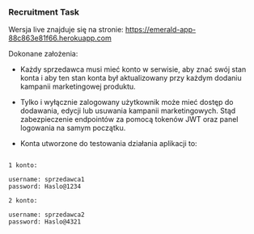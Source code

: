 ### Recruitment Task

Wersja live znajduje się na stronie: https://emerald-app-88c863e81f66.herokuapp.com

Dokonane założenia:

- Każdy sprzedawca musi mieć konto w serwisie, aby znać swój stan konta i aby ten stan konta był aktualizowany przy każdym dodaniu kampanii marketingowej produktu.

- Tylko i wyłącznie zalogowany użytkownik może mieć dostęp do dodawania, edycji lub usuwania kampanii marketingowych. Stąd zabezpieczenie endpointów za pomocą tokenów JWT oraz panel logowania na samym początku.

- Konta utworzone do testowania działania aplikacji to:

```

1 konto:

username: sprzedawca1
password: Haslo@1234

2 konto:

username: sprzedawca2
password: Haslo@4321

```

